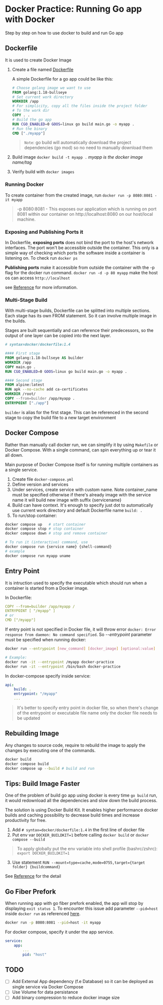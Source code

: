 # Docker Practice: Running Go app with Docker 
Step by step on how to use docker to build and run Go app

## Dockerfile 
It is used to create Docker Image

1. Create a file named [Dockerfile](Dockerfile)

    A simple Dockerfile for a go app could be like this:

    ```Dockerfile
    # Choose golang image we want to use
    FROM golang:1.18-bullseye
    # Set current work directory
    WORKDIR /app
    # For simplicity, copy all the files inside the project folder
    # To the work dir
    COPY . .
    # Build the go app
    RUN CGO_ENABLED=0 GOOS=linux go build main.go -o myapp .
    # Run the binary
    CMD ["./myapp"]
    ```
    > `Note`: go build will automatically download the project dependencies (go mod) so no need to manually download them

2. Build image `docker build -t myapp .`  *myapp is the docker image name/tag*
3. Verify build with `docker images`

### Running Docker
To create container from the created image, run
`docker run -p 8080:8081 -it myapp`
> -p 8080:8081 - This exposes our application which is running on port 8081 within our container on http://localhost:8080 on our host/local machine.

### Exposing and Publishing Ports it
In Dockerfile, **exposing ports** does not bind the port to the host's network interfaces. The port won't be accessible outside the container. This only is a simple way of checking which ports the software inside a container is listening on. To check run `docker ps`

**Publishing ports** make it accessible from outside the container with the -p flag for the docker run command.
`docker run -d -p 80 myapp` make the host os can access `http://localhost`

see [Reference](https://www.howtogeek.com/devops/whats-the-difference-between-exposing-and-publishing-a-docker-port/) for more information.

### Multi-Stage Build
With multi-stage builds, Dockerfile can be splitted into multiple sections. Each stage has its own FROM statement. So it can involve multiple image in the builds. 

Stages are built sequentially and can reference their predecessors, so the output of one layer can be copied into the next layer.

```Dockerfile
# syntax=docker/dockerfile:1.4

#### First stage
FROM golang:1.18-bullseye AS builder
WORKDIR /app
COPY main.go .
RUN CGO_ENABLED=0 GOOS=linux go build main.go -o myapp .

#### Second stage
FROM alpine:latest  
RUN apk --no-cache add ca-certificates
WORKDIR /root/
COPY --from=builder /app/myapp .
ENTRYPOINT ["./app"] 
```

`builder` is alias for the first stage. This can be referenced in the second stage to copy the build file to a new target environment

## Docker Compose
Rather than manually call docker run, we can simplify it by using `Makefile` or Docker Compose. With a single command, can spin everything up or tear it all down.

Main purpose of Docker Compose itself is for running multiple containers as a single service.

1. Create file `docker-compose.yml`
2. Define version and services
3. Under services, create service with custom name. Note container_name must be specified otherwise if there's already image with the service name it will build new image with suffix {servicename}
4. Build can have context. It's enough to specify just dot to automatically use current work directory and default Dockerfile name
`build: .`
5. To run/stop container: 
```bash
docker compose up   # start container
docker compose stop # stop container
docker compose down # stop and remove container

# To run it (interactive) command, use 
docker compose run {service name} {shell-command} 
# example 
docker compose run myapp uname
```

## Entry Point
It is intruction used to specify the executable which should run when a container is started from a Docker image.

In Dockerfile:
```yaml
COPY --from=builder /app/myapp /
ENTRYPOINT [ "/myapp" ]
# or
CMD ["/myapp"]
```

If entry point is not specified in Docker file, it will throw error `docker: Error response from daemon: No command specified`. So *--entrypoint* parameter must be specified when running docker:
```bash
docker run --entrypoint [new_command] [docker_image] [optional:value]

# Example:
docker run -it --entrypoint /myapp docker-practice
docker run -it --entrypoint /bin/bash docker-practice
```

In docker-compose specify inside service:
```yaml
api:
    build: .
    entrypoint: "/myapp"
    ...
```

> It's better to specify entry point in docker file, so when there's change of the entrypoint or executable file name only the docker file needs to be updated

## Rebuilding Image
Any changes to source code, require to rebuild the image to apply the changes by executing one of the commands. 
```bash
docker build
docker compose build 
docker compose up --build # build and run 
```

## Tips: Build Image Faster

One of the problem of build go app using docker is every time `go build` run, it would redownload all the dependencies and slow down the build process.

The solution is using Docker Build Kit. It enables higher performance docker builds and caching possibility to decrease build times and increase productivity for free.

1. Add `# syntax=docker/dockerfile:1.4` in the first line of docker file
2. Put env var `DOCKER_BUILDKIT=1` before calling `docker build` or `docker compose --build`
> To apply globally put the env variable into shell profile (bashrc/zshrc): `export DOCKER_BUILDKIT=1`
3. Use statement `RUN --mount=type=cache,mode=0755,target={target folder} {buildcommand}`

See [Reference](https://github.com/moby/buildkit/blob/master/frontend/dockerfile/docs/syntax.md) for the detail

## Go Fiber Prefork
When running app with go fiber prefork enabled, the app will stop by  displaying `exit status 1`. To encounter this issue add parameter `--pid=host` inside `docker run` as referenced [here](https://github.com/gofiber/fiber/issues/1036#issuecomment-738147598). 

```bash
docker run -p 8080:8081 --pid=host -it myapp
```

For docker compose, specify it under the app service. 
```yml
service:
    app:
        ...
        pid: "host"
```

## TODO
- [ ] Add External App dependency (f.e Database) so it can be deployed as single service via Docker Compose
- [ ] Use Volume for data persistance
- [ ] Add binary compression to reduce docker image size